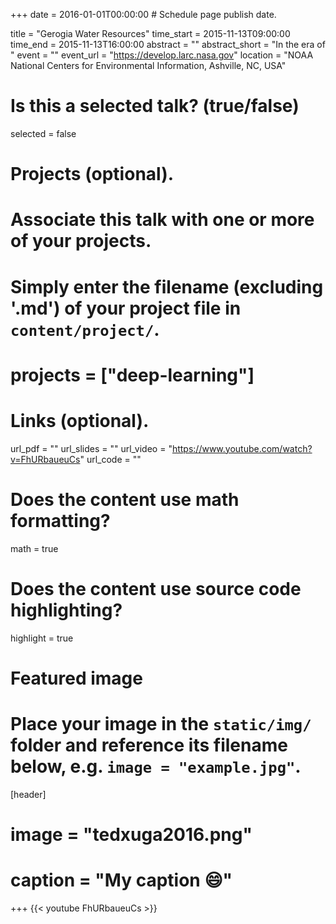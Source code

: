 +++
date = 2016-01-01T00:00:00  # Schedule page publish date.

title = "Gerogia Water Resources"
time_start = 2015-11-13T09:00:00
time_end = 2015-11-13T16:00:00
abstract = ""
abstract_short = "In the era of "
event = ""
event_url = "https://develop.larc.nasa.gov"
location = "NOAA National Centers for Environmental Information, Ashville, NC, USA"

# Is this a selected talk? (true/false)
selected = false

# Projects (optional).
#   Associate this talk with one or more of your projects.
#   Simply enter the filename (excluding '.md') of your project file in `content/project/`.

# projects = ["deep-learning"]

# Links (optional).
url_pdf = ""
url_slides = ""
url_video = "https://www.youtube.com/watch?v=FhURbaueuCs"
url_code = ""

# Does the content use math formatting?
math = true

# Does the content use source code highlighting?
highlight = true

# Featured image
# Place your image in the `static/img/` folder and reference its filename below, e.g. `image = "example.jpg"`.
[header]
# image = "tedxuga2016.png"
# caption = "My caption :smile:"


+++
{{< youtube FhURbaueuCs >}}


